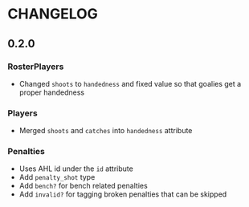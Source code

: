# CHANGELOG

## 0.2.0

### RosterPlayers

- Changed `shoots` to `handedness` and fixed value so that goalies get a proper handedness

### Players

- Merged `shoots` and `catches` into `handedness` attribute

### Penalties

- Uses AHL id under the `id` attribute
- Add `penalty_shot` type
- Add `bench?` for bench related penalties
- Add `invalid?` for tagging broken penalties that can be skipped
